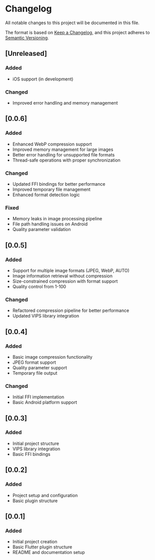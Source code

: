 # Changelog

All notable changes to this project will be documented in this file.

The format is based on [Keep a Changelog](https://keepachangelog.com/en/1.0.0/),
and this project adheres to [Semantic Versioning](https://semver.org/spec/v2.0.0.html).

## [Unreleased]

### Added
- iOS support (in development)

### Changed
- Improved error handling and memory management

## [0.0.6] 

### Added
- Enhanced WebP compression support
- Improved memory management for large images
- Better error handling for unsupported file formats
- Thread-safe operations with proper synchronization

### Changed
- Updated FFI bindings for better performance
- Improved temporary file management
- Enhanced format detection logic

### Fixed
- Memory leaks in image processing pipeline
- File path handling issues on Android
- Quality parameter validation

## [0.0.5] 

### Added
- Support for multiple image formats (JPEG, WebP, AUTO)
- Image information retrieval without compression
- Size-constrained compression with format support
- Quality control from 1-100

### Changed
- Refactored compression pipeline for better performance
- Updated VIPS library integration

## [0.0.4] 

### Added
- Basic image compression functionality
- JPEG format support
- Quality parameter support
- Temporary file output

### Changed
- Initial FFI implementation
- Basic Android platform support

## [0.0.3] 

### Added
- Initial project structure
- VIPS library integration
- Basic FFI bindings

## [0.0.2] 

### Added
- Project setup and configuration
- Basic plugin structure

## [0.0.1] 

### Added
- Initial project creation
- Basic Flutter plugin structure
- README and documentation setup
